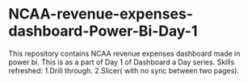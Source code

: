 # NCAA-revenue-expenses-dashboard-Power-Bi-Day-1
This repository contains NCAA revenue expenses dashboard made in power bi. This is as a part of Day 1 of Dashboard a Day series.
Skills refreshed:
1.Drill through.
2.Slicer( with no sync between two pages).
